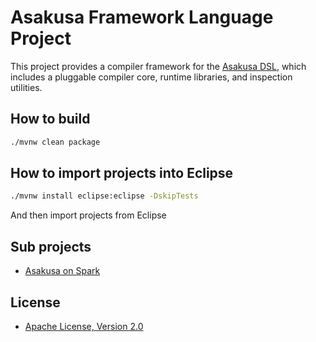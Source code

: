 # Asakusa Framework Language Project
This project provides a compiler framework for the [Asakusa DSL](https://github.com/asakusafw/asakusafw),
 which includes a pluggable compiler core, runtime libraries, and inspection utilities.

## How to build
```sh
./mvnw clean package
```

## How to import projects into Eclipse
```sh
./mvnw install eclipse:eclipse -DskipTests
```

And then import projects from Eclipse

## Sub projects
* [Asakusa on Spark](https://github.com/asakusafw/asakusafw-spark)

## License
* [Apache License, Version 2.0](http://www.apache.org/licenses/LICENSE-2.0)

